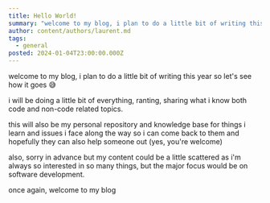 ```yaml
---
title: Hello World!
summary: "welcome to my blog, i plan to do a little bit of writing this year so let's see how it goes \U0001F605\n"
author: content/authors/laurent.md
tags:
  - general
posted: 2024-01-04T23:00:00.000Z
---
```


welcome to my blog, i plan to do a little bit of writing this year so let's see how it goes 😅

i will be doing a little bit of everything, ranting, sharing what i know both code and non-code related topics.

this will also be my personal repository and knowledge base for things i learn and issues i face along the way so i can come back to them and hopefully they can also help someone out (yes, you're welcome)

also, sorry in advance but my content could be a little scattered as i'm always so interested in so many things, but the major focus would be on software development.

once again, welcome to my blog

